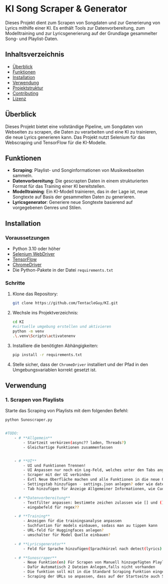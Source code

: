# KI Song Scraper & Generator

Dieses Projekt dient zum Scrapen von Songdaten und zur Generierung von Lyrics mithilfe einer KI. Es enthält Tools zur Datenvorbereitung, zum Modelltraining und zur Lyricsgenerierung auf der Grundlage gesammelter Song- und Playlist-Daten.

## Inhaltsverzeichnis

- [Überblick](#überblick)
- [Funktionen](#funktionen)
- [Installation](#installation)
- [Verwendung](#verwendung)
- [Projektstruktur](#projektstruktur)
- [Contributing](#contributing)
- [Lizenz](#lizenz)

## Überblick

Dieses Projekt bietet eine vollständige Pipeline, um Songdaten von Webseiten zu scrapen, die Daten zu verarbeiten und eine KI zu trainieren, die neue Lyrics generieren kann. Das Projekt nutzt Selenium für das Webscraping und TensorFlow für die KI-Modelle.

## Funktionen

- **Scraping**: Playlist- und Songinformationen von Musikwebseiten sammeln.
- **Datenvorbereitung**: Die gescrapten Daten in einem strukturierten Format für das Training einer KI bereitstellen.
- **Modelltraining**: Ein KI-Modell trainieren, das in der Lage ist, neue Songtexte auf Basis der gesammelten Daten zu generieren.
- **Lyricsgenerator**: Generiere neue Songtexte basierend auf vorgegebenen Genres und Stilen.

## Installation

### Voraussetzungen

- Python 3.10 oder höher
- [Selenium WebDriver](https://www.selenium.dev/documentation/webdriver/)
- [TensorFlow](https://www.tensorflow.org/)
- [ChromeDriver](https://sites.google.com/a/chromium.org/chromedriver/downloads)
- Die Python-Pakete in der Datei `requirements.txt`

### Schritte

1. Klone das Repository:
    ```bash
    git clone https://github.com/TentacleGuy/KI.git
    ```

2. Wechsle ins Projektverzeichnis:
    ```bash
    cd KI
    #virtuelle umgebung erstellen und aktivieren
    python -m venv 
    .\.venv\Scripts\activatenenv 

    ```

3. Installiere die benötigten Abhängigkeiten:
    ```bash
    pip install -r requirements.txt
    ```

4. Stelle sicher, dass der `ChromeDriver` installiert und der Pfad in den Umgebungsvariablen korrekt gesetzt ist.

## Verwendung

### 1. Scrapen von Playlists

Starte das Scraping von Playlists mit dem folgenden Befehl:

```bash
python Sunoscraper.py


#TODO:
    - # **Allgemein**
        - Startzeit verkürzen(async?? laden, Threads?)
        - Gleichartige Funktionen zusammenfassen


    - # **UI**
        - UI und Funktionen Trennen!
        - UI Anpassen nur noch ein Log-Feld, welches unter den Tabs angelegt ist und bei wechsel der Tabs nicht verschwindet
        - Scraper mit der UI verbinden
        - Evtl Neue Oberfläche machen und alle Funktionen in die neue Oberfläche integrieren? 
        - Settingstab hinzufügen - settings.json anlegen? oder wie daten speichern
        - Tab hinzufügen für Anzeige Allgemeiner Informationen, wie Cuda version, gpu verfügbarkeit, installierte Pakete

    - # **Datenvorbereitung**
        - Textfilter anpassen: bestimmte zeichen zulassen wie [] und ()
        - eingabefeld für regex??

    - # **Training**
        - Anzeigen für die trainingsanalyse anpassen
        - Suchfuntion für models einbauen, sodass man au tippen kann
        - URL-feld für Huggingfaces anlegen?
        - umschalter für Model Quelle einbauen?

    - # **Lyricsgenerator**
        - Feld für Sprache hinzufügen(Sprachkürzel nach detect(lyrics) funktion)

    - # **Sunoscraper**
        - Neue Funktion(en) Für Scrapen von Manuell hinzugefügten Playlists und Songs
        - Dafür Automatisch 2 Dateien Anlegen,falls nicht vorhanden
        - Die funktion soll mit in die Standard Scraping Funktion eingebaut werden.
        - Scraping der URLs so anpassen, dass auf der Startseite auch Songs gescraped werden
